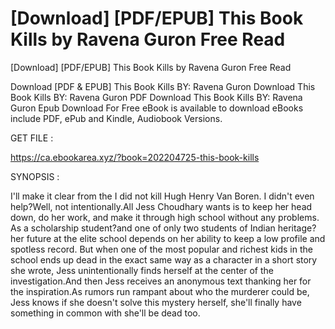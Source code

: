 # [Download] [PDF/EPUB] This Book Kills by Ravena Guron Free Read
[Download] [PDF/EPUB] This Book Kills by Ravena Guron Free Read

Download [PDF & EPUB] This Book Kills BY: Ravena Guron Download This Book Kills BY: Ravena Guron PDF Download This Book Kills BY: Ravena Guron Epub Download For Free eBook is available to download eBooks include PDF, ePub and Kindle, Audiobook Versions.

GET FILE :

https://ca.ebookarea.xyz/?book=202204725-this-book-kills

SYNOPSIS : 

I'll make it clear from the I did not kill Hugh Henry Van Boren. I didn't even help?Well, not intentionally.All Jess Choudhary wants is to keep her head down, do her work, and make it through high school without any problems. As a scholarship student?and one of only two students of Indian heritage?her future at the elite school depends on her ability to keep a low profile and spotless record. But when one of the most popular and richest kids in the school ends up dead in the exact same way as a character in a short story she wrote, Jess unintentionally finds herself at the center of the investigation.And then Jess receives an anonymous text thanking her for the inspiration.As rumors run rampant about who the murderer could be, Jess knows if she doesn't solve this mystery herself, she'll finally have something in common with she'll be dead too.
